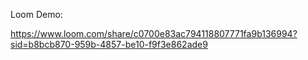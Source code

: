 Loom Demo:

https://www.loom.com/share/c0700e83ac794118807771fa9b136994?sid=b8bcb870-959b-4857-be10-f9f3e862ade9
